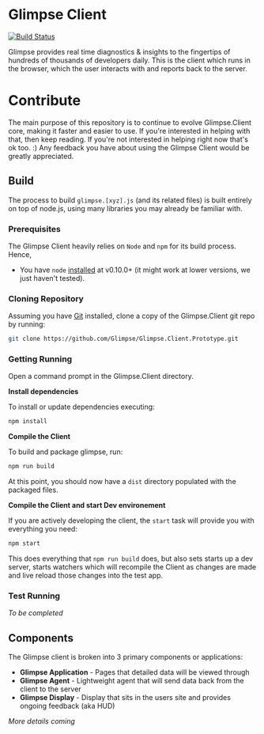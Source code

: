 # Glimpse Client

[![Build Status](https://travis-ci.org/Glimpse/Glimpse.Client.Prototype.svg?branch=master)](https://travis-ci.org/Glimpse/Glimpse.Client.Prototype)

Glimpse provides real time diagnostics & insights to the fingertips of
hundreds of thousands of developers daily. This is the client which runs in the
browser, which the user interacts with and reports back to the server.

# Contribute

The main purpose of this repository is to continue to evolve Glimpse.Client core,
making it faster and easier to use. If you're interested in helping with
that, then keep reading. If you're not interested in helping right now that's
ok too. :) Any feedback you have about using the Glimpse Client would be
greatly appreciated.

## Build

The process to build `glimpse.[xyz].js` (and its related files) is built
entirely on top of node.js, using many libraries you may already be familiar
 with.

### Prerequisites

The Glimpse Client heavily relies on `Node` and `npm` for its
build process. Hence,

* You have `node` [installed](nodejs.org) at v0.10.0+ (it might work at lower versions, we just haven't tested).

### Cloning Repository

Assuming you have [Git](http://git-scm.com/) installed, clone a copy of the
Glimpse.Client git repo by running:

```sh
git clone https://github.com/Glimpse/Glimpse.Client.Prototype.git
```

### Getting Running

Open a command prompt in the Glimpse.Client directory.

**Install dependencies**

To install or update dependencies executing:

```sh
npm install
```

**Compile the Client**

To build and package glimpse, run:

```sh
npm run build
```

At this point, you should now have a `dist` directory populated
with the packaged files.

**Compile the Client and start Dev environement**

If you are actively developing the client, the `start` task will provide you with
everything you need:

```sh
npm start
```

This does everything that `npm run build` does, but also sets starts up a dev
server, starts watchers which will recompile the Client as changes are made and
live reload those changes into the test app.

### Test Running

*To be completed*

## Components

The Glimpse client is broken into 3 primary components or applications:

 - **Glimpse Application** - Pages that detailed data will be viewed through
 - **Glimpse Agent** - Lightweight agent that will send data back from the client to the server
 - **Glimpse Display** - Display that sits in the users site and provides ongoing feedback (aka HUD)

 *More details coming*
